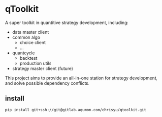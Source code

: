 # qToolkit

A super toolkit in quantitive strategy development, including:
- data master client
- common algo
    - choice client
    - ...
- quantcycle
    - backtest
    - production utils
- strategy master client (future)

This project aims to provide an all-in-one station for strategy development, and solve possible dependency conflicts.

## install

```
pip install git+ssh://git@gitlab.aqumon.com/chrisyu/qtoolkit.git
```